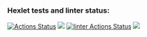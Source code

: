 ### Hexlet tests and linter status:
[![Actions Status](https://github.com/sunnaylya/frontend-project-lvl1/workflows/hexlet-check/badge.svg)](https://github.com/sunnaylya/frontend-project-lvl1/actions)
<a href="https://codeclimate.com/github/codeclimate/codeclimate/maintainability"><img src="https://api.codeclimate.com/v1/badges/a99a88d28ad37a79dbf6/maintainability" /></a>
[![linter Actions Status](https://github.com/sunnaylya/frontend-project-lvl1/workflows/linter/badge.svg)](https://github.com/sunnaylya/frontend-project-lvl1/actions)
<a href="https://asciinema.org/a/QtgbAzEl5deMInUNLpYYl3i0X" target="_blank"><img src="https://asciinema.org/a/QtgbAzEl5deMInUNLpYYl3i0X.svg" /></a>
